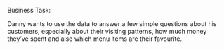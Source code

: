 Business Task:

Danny wants to use the data to answer a few simple questions about his customers, especially about their visiting patterns, how much money they’ve spent and also which menu items are their favourite.

